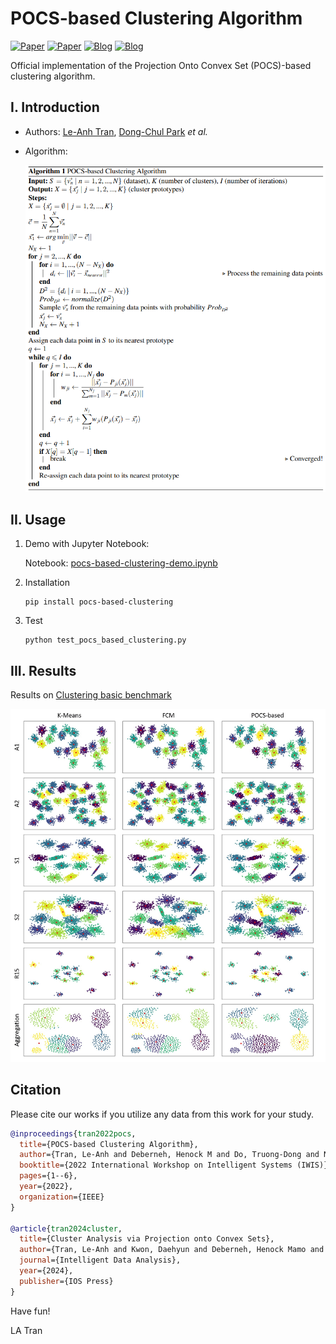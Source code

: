 # POCS-based Clustering Algorithm 

[![Paper](https://img.shields.io/badge/Paper-PDF-red)](https://tranleanh.github.io/assets/pdf/IWIS_2022.pdf)
[![Paper](https://img.shields.io/badge/Paper-IEEE-blue)](https://ieeexplore.ieee.org/document/9920762)
[![Blog](https://img.shields.io/badge/Blog-Medium-blue)](https://towardsdatascience.com/pocs-based-clustering-algorithm-explained-2f7d25183eff)
[![Blog](https://img.shields.io/badge/Package-PyPI-white)](https://pypi.org/project/pocs-based-clustering/)


Official implementation of the Projection Onto Convex Set (POCS)-based clustering algorithm.

## I. Introduction

<!--- - Paper: [POCS-based Clustering Algorithm](https://ieeexplore.ieee.org/abstract/document/9920762) (in Proceedings of The International Workshop on Intelligent Systems 2022 (IWIS 2022), Ulsan, South Korea, August 17-19, 2022) --->

 - Authors: [Le-Anh Tran](https://scholar.google.com/citations?user=WzcUE5YAAAAJ&hl=en), [Dong-Chul Park](https://scholar.google.com/citations?user=VZUH4sUAAAAJ&hl=en) *et al.*
 <!--- - Blog: [POCS-based Clustering Algorithm Explained (Medium)](https://tranlevision.medium.com/pocs-based-clustering-algorithm-explained-2f7d25183eff) --->
 - Algorithm:
     <p align="center">
     <img src="docs/pocs_based_clustering_pseudocode.png" width="750">
     </p>

## II. Usage
1. Demo with Jupyter Notebook:

    Notebook: [pocs-based-clustering-demo.ipynb](https://github.com/tranleanh/pocs-based-clustering/blob/main/pocs-based-clustering-demo.ipynb)    
    
2. Installation

    ```
    pip install pocs-based-clustering
    ```
3. Test

    ```
    python test_pocs_based_clustering.py
    ```
## III. Results

Results on [Clustering basic benchmark](https://cs.joensuu.fi/sipu/datasets/)

<p align="center">
<img src="docs/results_synthetic_datasets.jpg" width="1000">
</p>


## Citation

Please cite our works if you utilize any data from this work for your study.

```bibtex
@inproceedings{tran2022pocs,
  title={POCS-based Clustering Algorithm},
  author={Tran, Le-Anh and Deberneh, Henock M and Do, Truong-Dong and Nguyen, Thanh-Dat and Le, My-Ha and Park, Dong-Chul},
  booktitle={2022 International Workshop on Intelligent Systems (IWIS)},
  pages={1--6},
  year={2022},
  organization={IEEE}
}

@article{tran2024cluster,
  title={Cluster Analysis via Projection onto Convex Sets},
  author={Tran, Le-Anh and Kwon, Daehyun and Deberneh, Henock Mamo and Park, Dong-Chul},
  journal={Intelligent Data Analysis},
  year={2024},
  publisher={IOS Press}
}
```

Have fun!

LA Tran

<!--- Created: 04.2022 --->
